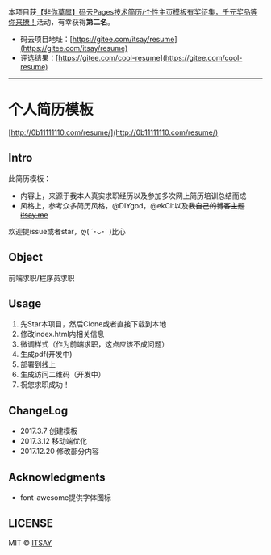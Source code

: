 本项目获[【非你莫属】码云Pages技术简历/个性主页模板有奖征集，千元奖品等你来撩！](https://www.oschina.net/question/2267325_2270929)活动，有幸获得**第二名**。
- 码云项目地址：[https://gitee.com/itsay/resume](https://gitee.com/itsay/resume)
- 评选结果：[https://gitee.com/cool-resume](https://gitee.com/cool-resume)

---

# 个人简历模板

[http://0b11111110.com/resume/](http://0b11111110.com/resume/)

## Intro

此简历模板：

- 内容上，来源于我本人真实求职经历以及参加多次网上简历培训总结而成
- 风格上，参考众多简历风格，@DIYgod，@ekCit以及~~我自己的博客主题 [itsay.me](http://itsay.me)~~

欢迎提issue或者star，ღ( ´･ᴗ･` )比心

## Object

前端求职/程序员求职

## Usage

1. 先Star本项目，然后Clone或者直接下载到本地
2. 修改index.html内相关信息
3. 微调样式（作为前端求职，这点应该不成问题）
4. 生成pdf(开发中)
5. 部署到线上
6. 生成访问二维码（开发中）
7. 祝您求职成功！

## ChangeLog
- 2017.3.7 创建模板
- 2017.3.12 移动端优化
- 2017.12.20 修改部分内容

## Acknowledgments
- font-awesome提供字体图标

## LICENSE

MIT © [ITSAY](https://gitee.com/itsay)
